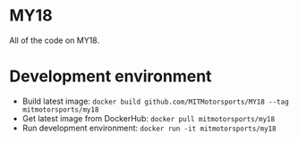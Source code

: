 # MY18
All of the code on MY18.

# Development environment
- Build latest image: `docker build github.com/MITMotorsports/MY18 --tag mitmotorsports/my18`
- Get latest image from DockerHub: `docker pull mitmotorsports/my18`
- Run development environment: `docker run -it mitmotorsports/my18`
